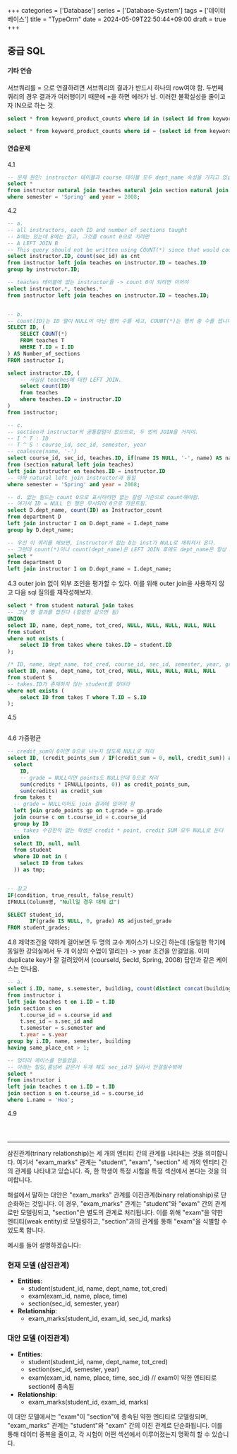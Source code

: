 +++
categories = ['Database']
series = ['Database-System']
tags = ['데이터베이스']
title = "TypeOrm"
date = 2024-05-09T22:50:44+09:00
draft = true
+++
## 중급 SQL

#### 기타 연습
서브쿼리를 = 으로 연결하려면 서브쿼리의 결과가 반드시 하나의 row여야 함.
두번째 쿼리의 경우 결과가 여러행이기 때문에 =을 하면 에러가 남.
이러한 불확실성을 줄이고자 IN으로 하는 것.
```sql
select * from keyword_product_counts where id in (select id from keyword_product_counts where keyword_id = 2193505);

select * from keyword_product_counts where id = (select id from keyword_product_counts where keyword_id = 2193505);
```

#### 연습문제
4.1
```sql
-- 문제 원인: instructor 테이블과 course 테이블 모두 dept_name 속성을 가지고 있습니다. 따라서 NATURAL JOIN 수행 시 교수의 소속 학과와 강좌의 개설 학과가 동일한 경우에만 결과에 포함
select *
from instructor natural join teaches natural join section natural join course
where semester = 'Spring' and year = 2008;
```

4.2
```sql
-- a.
-- all instructors, each ID and number of sections taught
-- A에는 있는데 B에는 없고, 그것을 count 0으로 치려면
-- A LEFT JOIN B
-- This query should not be written using COUNT(*) since that would count null values also.
select instructor.ID, count(sec_id) as cnt
from instructor left join teaches on instructor.ID = teaches.ID
group by instructor.ID;

-- teaches 테이블에 없는 instructor들 -> count 0이 되려면 이어야
select instructor.*, teaches.*
from instructor left join teaches on instructor.ID = teaches.ID;


-- b.
-- count(ID)는 ID 열이 NULL이 아닌 행의 수를 세고, COUNT(*)는 행의 총 수를 셉니다. 여기서는 teaches 테이블의 ID 열이 NULL이 아니므로 두 가지 방식의 결과가 같습니다.(PK라서 *와 똑같음)
SELECT ID, (
	SELECT COUNT(*) 
	FROM teaches T
	WHERE T.ID = I.ID
) AS Number_of_sections
FROM instructor I;

select instructor.ID, (
	-- 사실상 teaches에 대한 LEFT JOIN.
    select count(ID)
    from teaches
    where teaches.ID = instructor.ID
)
from instructor;

-- c. 
-- section과 instructor의 공통칼럼이 없으므로, 두 번의 JOIN을 거쳐야.
-- I ^ T : ID
-- T ^ S : course_id, sec_id, semester, year
-- coalesce(name, '-')
select course_id, sec_id, teaches.ID, if(name IS NULL, '-', name) AS name
from (section natural left join teaches)
left join instructor on teaches.ID = instructor.ID
-- 이하 natural left join instructor과 동일
where semester = 'Spring' and year = 2008;

-- d. 없는 필드는 count 0으로 표시하려면 없는 칼럼 기준으로 count해야함.
-- 여기서 ID = NULL 인 행은 무시되어 0으로 카운트됨.
select D.dept_name, count(ID) as Instructor_count 
from department D
left join instructor I on D.dept_name = I.dept_name
group by D.dept_name;

-- 우선 이 쿼리를 해보면, instructor가 없는 D는 inst가 NULL로 채워져서 온다.
-- 그런데 count(*)이나 count(dept_name)은 LEFT JOIN 후에도 dept_name은 항상 NULL이 아니므로 count 1이 됨.
select * 
from department D
left join instructor I on D.dept_name = I.dept_name;
```

4.3 
outer join 없이 외부 조인을 평가할 수 있다.
이를 위해 outer join을 사용하지 않고 다음 sql 질의를 재작성해보자.
```sql
select * from student natural join takes
-- 그냥 행 결과를 합친다 (칼럼만 같으면 됨)
UNION
select ID, name, dept_name, tot_cred, NULL, NULL, NULL, NULL, NULL
from student
where not exists (
	select ID from takes where takes.ID = student.ID
);

/* ID, name, dept_name, tot_cred, course_id, sec_id, semester, year, grade */
select ID, name, dept_name, tot_cred, NULL, NULL, NULL, NULL, NULL
from student S
-- takes.ID가 존재하지 않는 student를 찾아라
where not exists (
	select ID from takes T where T.ID = S.ID
);
```

4.5

```sql


```

4.6
가중평균
```sql
-- credit_sum이 0이면 0으로 나누지 않도록 NULL로 처리
select ID, (credit_points_sum / IF(credit_sum = 0, null, credit_sum)) as GPA from (
  select 
    ID, 
    -- grade = NULL이면 points도 NULL인데 0으로 처리
    sum(credits * IFNULL(points, 0)) as credit_points_sum,
    sum(credits) as credit_sum
  from takes t
  -- grade = NULL이어도 join 결과에 있어야 함
  left join grade_points gp on t.grade = gp.grade
  join course c on t.course_id = c.course_id
  group by ID
  -- takes 수강한적 없는 학생은 credit * point, credit SUM 모두 NULL로 둔다
  union
  select ID, null, null
  from student
  where ID not in (
    select ID from takes
  )) as tmp;


-- 참고
IF(condition, true_result, false_result)
IFNULL(Column명, "Null일 경우 대체 값")

SELECT student_id,
       IF(grade IS NULL, 0, grade) AS adjusted_grade
FROM student_grades;

```

4.8
제약조건을 약하게 걸어보면 두 명의 교수 케이스가 나오긴 하는데
(동일한 학기에 동일한 강의실에서 두 개 이상의 수업이 열리는) -> year 조건을 안걸었음.
이미 duplicate key가 잘 걸려있어서 (courseId, SecId, Spring, 2008) 답안과 같은 케이스는 안나옴.

```sql
-- a.
select i.ID, name, s.semester, building, count(distinct concat(building, room_number)) as same_place_cnt
from instructor i
left join teaches t on i.ID = t.ID
join section s on 
	t.course_id = s.course_id and
	t.sec_id = s.sec_id and
	t.semester = s.semester and
	t.year = s.year
group by i.ID, name, semester, building
having same_place_cnt > 1;

-- 엉터리 케이스를 만들었음..
-- 아래는 빌딩,룸넘버 같은거 두개 해도 sec_id가 달라서 안걸릴수밖에
select * 
from instructor i
left join teaches t on i.ID = t.ID
join section s on t.course_id = s.course_id
where i.name = 'Heo';
```

4.9

```sql

```

```sql

```

```sql

```
---
삼진관계(trinary relationship)는 세 개의 엔티티 간의 관계를 나타내는 것을 의미합니다. 여기서 "exam_marks" 관계는 "student", "exam", "section" 세 개의 엔티티 간의 관계를 나타내고 있습니다. 즉, 한 학생이 특정 시험을 특정 섹션에서 본다는 것을 의미합니다.

해설에서 말하는 대안은 "exam_marks" 관계를 이진관계(binary relationship)로 단순화하는 것입니다. 이 경우, "exam_marks" 관계는 "student"와 "exam" 간의 관계로만 모델링되고, "section"은 별도의 관계로 처리됩니다. 이를 위해 "exam"을 약한 엔티티(weak entity)로 모델링하고, "section"과의 관계를 통해 "exam"을 식별할 수 있도록 합니다.

예시를 들어 설명하겠습니다:

### 현재 모델 (삼진관계)
- **Entities**:
  - student(student_id, name, dept_name, tot_cred)
  - exam(exam_id, name, place, time)
  - section(sec_id, semester, year)
- **Relationship**:
  - exam_marks(student_id, exam_id, sec_id, marks)

### 대안 모델 (이진관계)
- **Entities**:
  - student(student_id, name, dept_name, tot_cred)
  - section(sec_id, semester, year)
  - exam(exam_id, name, place, time, sec_id)  // exam이 약한 엔티티로 section에 종속됨
- **Relationship**:
  - exam_marks(student_id, exam_id, marks)

이 대안 모델에서는 "exam"이 "section"에 종속된 약한 엔티티로 모델링되며, "exam_marks" 관계는 "student"와 "exam" 간의 이진 관계로 단순화됩니다. 이를 통해 데이터 중복을 줄이고, 각 시험이 어떤 섹션에서 이루어졌는지 명확히 할 수 있습니다.